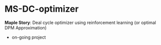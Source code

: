 # MS-DC-optimizer
**Maple Story**: Deal cycle optimizer using reinforcement learning (or optimal DPM Approximation)

- on-going project
